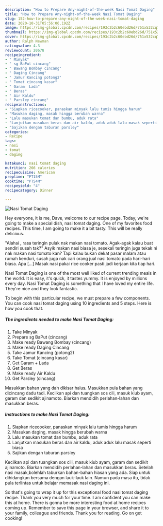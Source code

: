```yaml
---
description: "How to Prepare Any-night-of-the-week Nasi Tomat Daging"
title: "How to Prepare Any-night-of-the-week Nasi Tomat Daging"
slug: 152-how-to-prepare-any-night-of-the-week-nasi-tomat-daging
date: 2020-10-31T05:56:06.192Z
image: https://img-global.cpcdn.com/recipes/193c2b2c60ebd26d/751x532cq70/nasi-tomat-daging-foto-resep-utama.jpg
thumbnail: https://img-global.cpcdn.com/recipes/193c2b2c60ebd26d/751x532cq70/nasi-tomat-daging-foto-resep-utama.jpg
cover: https://img-global.cpcdn.com/recipes/193c2b2c60ebd26d/751x532cq70/nasi-tomat-daging-foto-resep-utama.jpg
author: Ralph Newman
ratingvalue: 4.3
reviewcount: 20678
recipeingredient:
- " Minyak"
- " sg BaPut cincang"
- " Bawang Bombay cincang"
- " Daging Cincang"
- " Jamur Kancing potong2"
- " Tomat cincang kasar"
- " Garam  Lada"
- " Beras"
- " Air Kaldu"
- " Parsley cincang"
recipeinstructions:
- "Siapkan ricecooker, panaskan minyak lalu tumis hingga harum"
- "Masukan daging, masak hingga berubah warna"
- "Lalu masukan tomat dan bumbu, aduk rata"
- "Lanjutkan masukan beras dan air kaldu, aduk aduk lalu masak seperti biasa"
- "Sajikan dengan taburan parsley"
categories:
- Recipe
tags:
- nasi
- tomat
- daging

katakunci: nasi tomat daging 
nutrition: 266 calories
recipecuisine: American
preptime: "PT15M"
cooktime: "PT54M"
recipeyield: "4"
recipecategory: Dinner

---
```



![Nasi Tomat Daging](https://img-global.cpcdn.com/recipes/193c2b2c60ebd26d/751x532cq70/nasi-tomat-daging-foto-resep-utama.jpg)

Hey everyone, it is me, Dave, welcome to our recipe page. Today, we're going to make a special dish, nasi tomat daging. One of my favorites food recipes. This time, I am going to make it a bit tasty. This will be really delicious.

&#34;Alahai , rasa teringin pulak nak makan nasi tomato. Agak-agak kalau buat sendiri susah tak?&#34; Asyik makan nasi biasa je, sesekali teringin juga tekak ni nak makan nasi tomato kan? Tapi kalau bukan dekat pasar malam atau rumah kenduri, susah juga nak cari orang jual nasi tomato pada hari-hari biasa. Apa […] Masak nasi pakai rice cooker pasti jadi kerjaan kita tiap hari.

Nasi Tomat Daging is one of the most well liked of current trending meals in the world. It is easy, it's quick, it tastes yummy. It is enjoyed by millions every day. Nasi Tomat Daging is something that I have loved my entire life. They're nice and they look fantastic.


To begin with this particular recipe, we must prepare a few components. You can cook nasi tomat daging using 10 ingredients and 5 steps. Here is how you cook that.

<!--inarticleads1-->

##### The ingredients needed to make Nasi Tomat Daging:

1. Take  Minyak
1. Prepare  sg BaPut (cincang)
1. Make ready  Bawang Bombay (cincang)
1. Make ready  Daging Cincang
1. Take  Jamur Kancing (potong2)
1. Take  Tomat (cincang kasar)
1. Get  Garam + Lada
1. Get  Beras
1. Make ready  Air Kaldu
1. Get  Parsley (cincang)


Masukkan bahan yang dah dikisar halus. Masukkan pula bahan yang dicincang dadu tadi. Kecilkan api dan tuangkan sos cili, masuk kiub ayam, garam dan sedikit ajinamoto. Biarkan mendidih perlahan-lahan dan masukkan beras. 

<!--inarticleads2-->

##### Instructions to make Nasi Tomat Daging:

1. Siapkan ricecooker, panaskan minyak lalu tumis hingga harum
1. Masukan daging, masak hingga berubah warna
1. Lalu masukan tomat dan bumbu, aduk rata
1. Lanjutkan masukan beras dan air kaldu, aduk aduk lalu masak seperti biasa
1. Sajikan dengan taburan parsley


Kecilkan api dan tuangkan sos cili, masuk kiub ayam, garam dan sedikit ajinamoto. Biarkan mendidih perlahan-lahan dan masukkan beras. Setelah nasi masak,bolehlah taburkan bahan-bahan hiasan yang ada. Siap untuk dihidangkan bersama dengan lauk-lauk lain. Namun pada masa itu, tidak pula terlintas untuk belajar memasak nasi daging ini. 

So that's going to wrap it up for this exceptional food nasi tomat daging recipe. Thank you very much for your time. I am confident you can make this at home. There is gonna be more interesting food at home recipes coming up. Remember to save this page in your browser, and share it to your family, colleague and friends. Thank you for reading. Go on get cooking!
